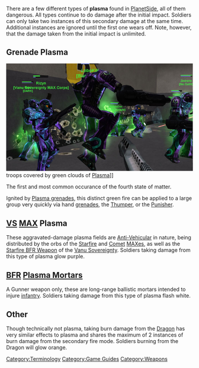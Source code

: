 There are a few different types of **plasma** found in
[PlanetSide](/PlanetSide "wikilink"), all of them dangerous. All types
continue to do damage after the initial impact. Soldiers can only take
two instances of this secondary damage at the same time. Additional
instances are ignored until the first one wears off. Note, however, that
the damage taken from the initial impact is unlimited.

## Grenade Plasma

![](/images/Grenade_Plasma.jpg "fig:Grenade_Plasma.jpg") troops covered by green
clouds of [Plasma](/Plasma "wikilink")\]\]

The first and most common occurance of the fourth state of matter.

Ignited by [Plasma grenades](/Plasma_grenade "wikilink"), this distinct
green fire can be applied to a large group very quickly via hand
[grenades](/grenade "wikilink"), the [Thumper](/Thumper "wikilink"), or
the [Punisher](/Punisher "wikilink").

## [VS](/VS "wikilink") [MAX](/MAX "wikilink") Plasma

These aggravated-damage plasma fields are
[Anti-Vehicular](/Anti-Vehicular "wikilink") in nature, being distributed
by the orbs of the [Starfire](/Starfire "wikilink") and
[Comet](/Comet "wikilink") [MAXes](/MAX "wikilink"), as well as the
[Starfire BFR Weapon](<Starfire_(BFR)> "wikilink") of the [Vanu
Sovereignty](/Vanu_Sovereignty "wikilink"). Soldiers taking damage from
this type of plasma glow purple.

## [BFR](/BFR "wikilink") [Plasma Mortars](/Plasma_Mortar "wikilink")

A Gunner weapon only, these are long-range ballistic mortars intended to
injure [infantry](/infantry "wikilink"). Soldiers taking damage from this
type of plasma flash white.

## Other

Though technically not plasma, taking burn damage from the
[Dragon](/Dragon "wikilink") has very similar effects to plasma and
shares the maximum of 2 instances of burn damage from the secondary fire
mode. Soldiers burning from the Dragon will glow orange.

[Category:Terminology](/Category:Terminology "wikilink") [Category:Game
Guides](/Category:Game_Guides "wikilink")
[Category:Weapons](/Category:Weapons "wikilink")
